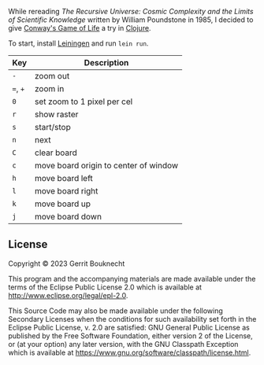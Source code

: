 While rereading _The Recursive Universe: Cosmic Complexity and the Limits of
Scientific Knowledge_ written by William Poundstone in 1985, I decided to give
[Conway's Game of Life](http://www.conwaylife.com/) a try
in [Clojure](https://clojure.org).

To start, install [Leiningen](https://leiningen.org) and run `lein run`.

| Key      | Description                           |
|----------|---------------------------------------|
| `-`      | zoom out                              |
| `=`, `+` | zoom in                               |
| `0`      | set zoom to 1 pixel per cel           |
| `r`      | show raster                           |
| `s`      | start/stop                            |
| `n`      | next                                  |
| `C`      | clear board                           |
| `c`      | move board origin to center of window |
| `h`      | move board left                       |
| `l`      | move board right                      |
| `k`      | move board up                         |
| `j`      | move board down                       |

## License

Copyright © 2023 Gerrit Bouknecht

This program and the accompanying materials are made available under the
terms of the Eclipse Public License 2.0 which is available at
http://www.eclipse.org/legal/epl-2.0.

This Source Code may also be made available under the following Secondary
Licenses when the conditions for such availability set forth in the Eclipse
Public License, v. 2.0 are satisfied: GNU General Public License as published by
the Free Software Foundation, either version 2 of the License, or (at your
option) any later version, with the GNU Classpath Exception which is available
at https://www.gnu.org/software/classpath/license.html.
